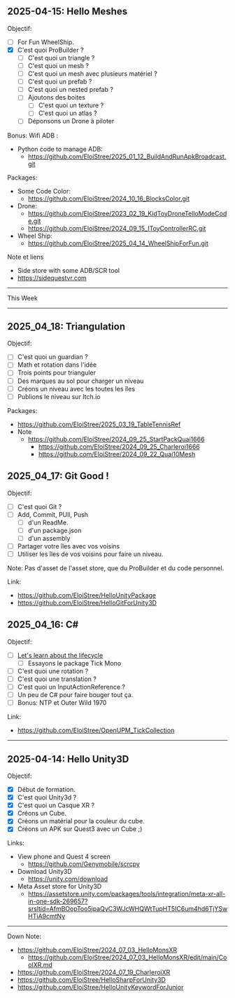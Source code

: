 
## 2025-04-15: Hello Meshes

Objectif: 
- [ ] For Fun WheelShip.
- [x] C'est quoi ProBuilder ?
  - [ ] C'est quoi un triangle ?
  - [ ] C'est quoi un mesh ?
  - [ ] C'est quoi un mesh avec plusieurs matériel ?
  - [ ] C'est quoi un prefab ?
  - [ ] C'est quoi un nested prefab ?
  - [ ] Ajoutons des boites
    - [ ] C'est quoi un texture ?
    - [ ] C'est quoi un atlas ?
  - [ ] Déponsons un Drone à piloter

Bonus: Wifi ADB :
- Python code to manage ADB:
  - https://github.com/EloiStree/2025_01_12_BuildAndRunApkBroadcast.git

Packages: 
- Some Code Color:
  - https://github.com/EloiStree/2024_10_16_BlocksColor.git
- Drone: 
  - https://github.com/EloiStree/2023_02_19_KidToyDroneTelloModeCode.git
  - https://github.com/EloiStree/2024_09_15_IToyControllerRC.git
- Wheel Ship:
  - https://github.com/EloiStree/2025_04_14_WheelShipForFun.git
     
Note et liens
- Side store with some ADB/SCR tool
 - https://sidequestvr.com

-----------

This Week

---------------

## 2025_04_18: Triangulation

Objectif: 
- [ ] C'est quoi un guardian ?
- [ ] Math et rotation dans l'idée
- [ ] Trois points pour trianguler
- [ ] Des marques au sol pour charger un niveau
- [ ] Créons un niveau avec les toutes les îles
- [ ] Publions le niveau sur Itch.io

Packages:
- https://github.com/EloiStree/2025_03_19_TableTennisRef
- Note
  - https://github.com/EloiStree/2024_09_25_StartPackQuai1666
    - https://github.com/EloiStree/2024_09_25_Charleroi1666
    - https://github.com/EloiStree/2024_09_22_Quai10Mesh



## 2025_04_17: Git Good !

Objectif:
- [ ] C'est quoi Git ?
- [ ] Add, Commit, PUll, Push
  - [ ] d'un ReadMe.
  - [ ] d'un package.json
  - [ ] d'un assembly
- [ ] Partager votre îles avec vos voisins
- [ ] Utiliser les îles de vos voisins pour faire un niveau.

Note: Pas d'asset de l'asset store, que du ProBuilder et du code personnel.

Link:
- https://github.com/EloiStree/HelloUnityPackage
- https://github.com/EloiStree/HelloGitForUnity3D

## 2025_04_16: C#

Objectif: 
- [ ] [Let's learn about the lifecycle](https://www.google.com/search?q=unity3D+MonoBehaviour+life+cycle)
  - [ ] Essayons le package Tick Mono
- [ ] C'est quoi une rotation ?
- [ ] C'est quoi une translation ?
- [ ] C'est quoi un InputActionReference ?
- [ ] Un peu de C# pour faire bouger tout ça.
- [ ] Bonus: NTP et Outer Wild 1970

Link: 
- https://github.com/EloiStree/OpenUPM_TickCollection

--------------



## 2025-04-14: Hello Unity3D

Objectif: 
- [X] Début de formation.
- [X] C'est quoi Unity3d ?
- [X] C'est quoi un Casque XR ?
- [X] Créons un Cube.
- [X] Créons un matérial pour la couleur du cube.
- [X] Créons un APK sur Quest3 avec un Cube ;)

Links:
- View phone and Quest 4 screen
  - https://github.com/Genymobile/scrcpy
- Download Unity3D
  - https://unity.com/download
- Meta Asset store for Unity3D
  - https://assetstore.unity.com/packages/tools/integration/meta-xr-all-in-one-sdk-269657?srsltid=AfmBOopToo5ipaQyC3WJcWHQWtTupHT5IC6um4hd6TjYSwHTiA9cmtNy
 




-------


Down Note:

- https://github.com/EloiStree/2024_07_03_HelloMonsXR
  - https://github.com/EloiStree/2024_07_03_HelloMonsXR/edit/main/CoolXR.md
- https://github.com/EloiStree/2024_07_19_CharleroiXR 
- https://github.com/EloiStree/HelloSharpForUnity3D
- https://github.com/EloiStree/HelloUnityKeywordForJunior
